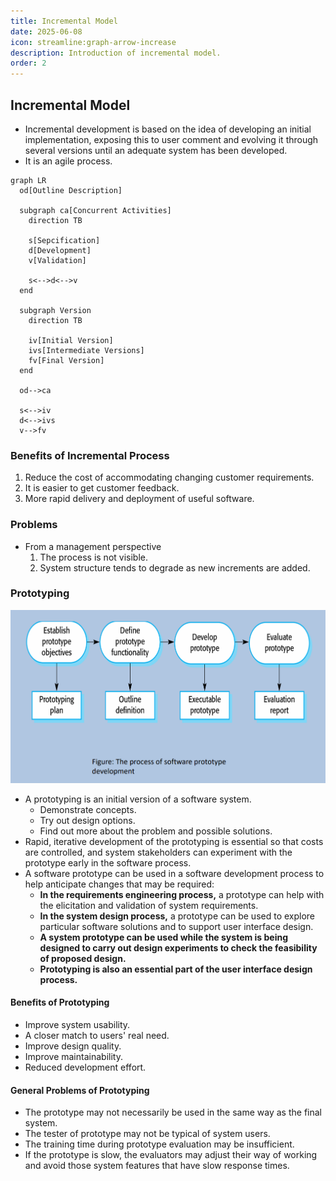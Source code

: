 ```yaml
---
title: Incremental Model
date: 2025-06-08
icon: streamline:graph-arrow-increase
description: Introduction of incremental model.
order: 2
---
```


## Incremental Model

* Incremental development is based on the idea of developing an initial implementation, exposing this to user comment and evolving it through several versions until an adequate system has been developed.
* It is an agile process.

```mermaid
graph LR
  od[Outline Description]

  subgraph ca[Concurrent Activities]
    direction TB

    s[Sepcification]
    d[Development]
    v[Validation]

    s<-->d<-->v
  end

  subgraph Version
    direction TB

    iv[Initial Version]
    ivs[Intermediate Versions]
    fv[Final Version]
  end

  od-->ca

  s<-->iv
  d<-->ivs
  v-->fv
```

### Benefits of Incremental Process

1. Reduce the cost of accommodating changing customer requirements.
2. It is easier to get customer feedback.
3. More rapid delivery and deployment of useful software.

### Problems

* From a management perspective
  1. The process is not visible.
  2. System structure tends to degrade as new increments are added.

### Prototyping

![The Process of Software Prototype Development](../../../img/process_of_software_prototype_development.png)

* A prototyping is an initial version of a software system.
  * Demonstrate concepts.
  * Try out design options.
  * Find out more about the problem and possible solutions.
* Rapid, iterative development of the prototyping is essential so that costs are controlled, and system stakeholders can experiment with the prototype early in the software process.
* A software prototype can be used in a software development process to help anticipate changes that may be required:
  * **In the requirements engineering process,** a prototype can help with the elicitation and validation of system requirements.
  * **In the system design process,** a prototype can be used to explore particular software solutions and to support user interface design.
  * **A system prototype can be used while the system is being designed to carry out design experiments to check the feasibility of proposed design.**
  * **Prototyping is also an essential part of the user interface design process.**

#### Benefits of Prototyping

* Improve system usability.
* A closer match to users' real need.
* Improve design quality.
* Improve maintainability.
* Reduced development effort.

#### General Problems of Prototyping

* The prototype may not necessarily be used in the same way as the final system.
* The tester of prototype may not be typical of system users.
* The training time during prototype evaluation may be insufficient.
* If the prototype is slow, the evaluators may adjust their way of working and avoid those system features that have slow response times.
